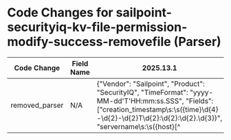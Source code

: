 # Code Changes for sailpoint-securityiq-kv-file-permission-modify-success-removefile (Parser)

| Code Change | Field Name | 2025.13.1 | 2025.14.1 |
|-------------|------------|-----------|------------|
| removed_parser | N/A | {"Vendor": "Sailpoint", "Product": "SecurityIQ", "TimeFormat": "yyyy-MM-dd'T'HH:mm:ss.SSS", "Fields": ["creation_timestamp\s:\s({time}\d{4}-\d{2}-\d{2}T\d{2}:\d{2}:\d{2}.\d{3})", "servername\s:\s({host}[^|]+)\s\|", "applicationtype\s:\s({app}[^|]+)\s\|", "fileextension\s:\s({file_ext}[^|]+)\s\|", "userfullname\s:\s({user_sid}(?=[^\\]+\\)({domain}[^\\]+)\\({user}[\w\.\-\!\#\^\~]{1,40}\$?)|(?:.+?))\s\|", "membername\s:\s({account_id}(?=[^\\]+\\)({sid_domain}[^\\]+)\\({dest_user_sid}\S+)|(?:.+?))\s$", "actiontype\s:\s({event_name}[^|]+)\s\|", "objectname\s:\s({file_name}[^|]+)\s\|", "actiontype\s:\sPermission\s({access}[^|]+)\sFile\s\|", "\spath\s:\s({file_dir}[^|]+)\s\|"], "Name": "sailpoint-securityiq-kv-file-permission-modify-success-removefile", "Conditions": ["| applicationtype : Windows File Server (Agent) |", "actiontype : Permission Remove File"], "DupFields": ["host->dest_host"], "ParserVersion": "v1.0.0"} | N/A |